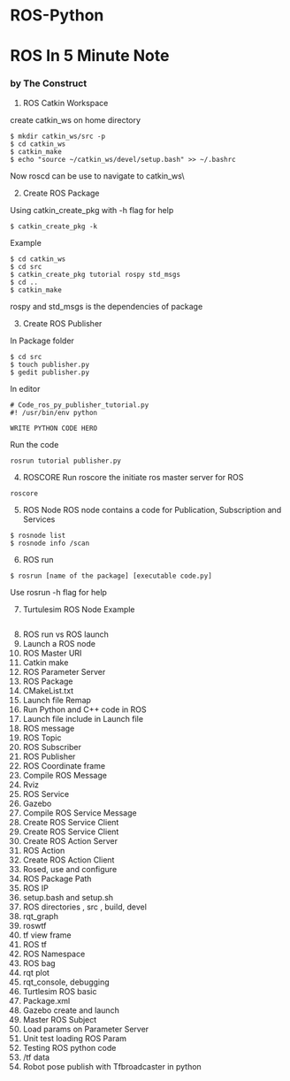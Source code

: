 # ROS-Python
# ROS In 5 Minute Note
### by The Construct
1. ROS Catkin Workspace

create catkin_ws on home directory
```
$ mkdir catkin_ws/src -p
$ cd catkin_ws
$ catkin_make
$ echo "source ~/catkin_ws/devel/setup.bash" >> ~/.bashrc
```
Now roscd can be use to navigate to catkin_ws\

2. Create ROS Package

Using catkin_create_pkg with -h flag for help
```
$ catkin_create_pkg -k
```
Example
```
$ cd catkin_ws
$ cd src
$ catkin_create_pkg tutorial rospy std_msgs
$ cd ..
$ catkin_make
```
rospy and std_msgs is the dependencies of package

3. Create ROS Publisher

In Package folder
```
$ cd src
$ touch publisher.py
$ gedit publisher.py
```
In editor
```
# Code_ros_py_publisher_tutorial.py
#! /usr/bin/env python

WRITE PYTHON CODE HERO

```
Run the code
```
rosrun tutorial publisher.py
```
4. ROSCORE
Run roscore the initiate ros master server for ROS
```
roscore
```
5. ROS Node
ROS node contains a code for Publication, Subscription and Services
```
$ rosnode list
$ rosnode info /scan
```
6. ROS run
```
$ rosrun [name of the package] [executable code.py]
```
Use rosrun -h flag for help

7. Turtulesim ROS Node Example
```
```
8. ROS run vs ROS launch
9. Launch a ROS node
10. ROS Master URI
11. Catkin make
12. ROS Parameter Server
13. ROS Package
14. CMakeList.txt
15. Launch file Remap
16. Run Python and C++ code in ROS
17. Launch file include in Launch file
18. ROS message
19. ROS Topic
20. ROS Subscriber
21. ROS Publisher
22. ROS Coordinate frame
23. Compile ROS Message
24. Rviz
25. ROS Service
26. Gazebo
27. Compile ROS Service Message
28. Create ROS Service Client
29. Create ROS Service Client
30. Create ROS Action Server
31. ROS Action
32. Create ROS Action Client
33. Rosed, use and configure
34. ROS Package Path
35. ROS IP
36. setup.bash and setup.sh
37. ROS directories , src , build, devel
38. rqt_graph
39. roswtf
40. tf view frame
41. ROS tf
42. ROS Namespace
43. ROS bag
44. rqt plot
45. rqt_console, debugging
46. Turtlesim ROS basic
47. Package.xml
48. Gazebo create and launch
49. Master ROS Subject
50. Load params on Parameter Server
51. Unit test loading ROS Param
52. Testing ROS python code
53. /tf data
54. Robot pose publish with Tfbroadcaster in python
